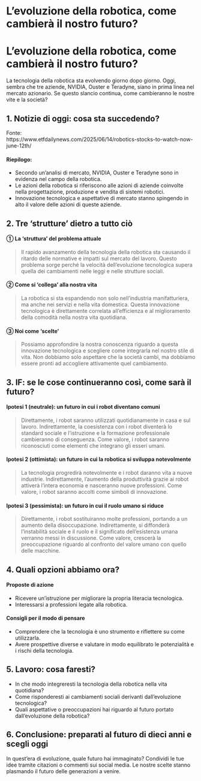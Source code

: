 # L&#8217;evoluzione della robotica, come cambierà il nostro futuro?

<h1>L&#8217;evoluzione della robotica, come cambierà il nostro futuro?</h1>
<p>La tecnologia della robotica sta evolvendo giorno dopo giorno. Oggi, sembra che tre aziende, NVIDIA, Ouster e Teradyne, siano in prima linea nel mercato azionario. Se questo slancio continua, come cambieranno le nostre vite e la società?</p>
<h2>1. Notizie di oggi: cosa sta succedendo?</h2>
<p>Fonte:<br />
https://www.etfdailynews.com/2025/06/14/robotics-stocks-to-watch-now-june-12th/</p>
<h4>Riepilogo:</h4>
<ul>
<li>Secondo un&#8217;analisi di mercato, NVIDIA, Ouster e Teradyne sono in evidenza nel campo della robotica.</li>
<li>Le azioni della robotica si riferiscono alle azioni di aziende coinvolte nella progettazione, produzione e vendita di sistemi robotici.</li>
<li>Innovazione tecnologica e aspettative di mercato stanno spingendo in alto il valore delle azioni di queste aziende.</li>
</ul>
<h2>2. Tre &#8216;strutture&#8217; dietro a tutto ciò</h2>
<h4>① La &#8216;struttura&#8217; del problema attuale</h4>
<blockquote>
<p>Il rapido avanzamento della tecnologia della robotica sta causando il ritardo delle normative e impatti sul mercato del lavoro. Questo problema sorge perché la velocità dell&#8217;evoluzione tecnologica supera quella dei cambiamenti nelle leggi e nelle strutture sociali.</p>
</blockquote>
<h4>② Come si &#8216;collega&#8217; alla nostra vita</h4>
<blockquote>
<p>La robotica si sta espandendo non solo nell&#8217;industria manifatturiera, ma anche nei servizi e nella vita domestica. Questa innovazione tecnologica è direttamente correlata all&#8217;efficienza e al miglioramento della comodità nella nostra vita quotidiana.</p>
</blockquote>
<h4>③ Noi come &#8216;scelte&#8217; </h4>
<blockquote>
<p>Possiamo approfondire la nostra conoscenza riguardo a questa innovazione tecnologica e scegliere come integrarla nel nostro stile di vita. Non dobbiamo solo aspettare che la società cambi, ma dobbiamo essere pronti ad accogliere attivamente quel cambiamento.</p>
</blockquote>
<h2>3. IF: se le cose continueranno così, come sarà il futuro?</h2>
<h4>Ipotesi 1 (neutrale): un futuro in cui i robot diventano comuni</h4>
<blockquote>
<p>Direttamente, i robot saranno utilizzati quotidianamente in casa e sul lavoro. Indirettamente, la coesistenza con i robot diventerà lo standard sociale e l&#8217;istruzione e la formazione professionale cambieranno di conseguenza. Come valore, i robot saranno riconosciuti come elementi che integrano gli esseri umani.</p>
</blockquote>
<h4>Ipotesi 2 (ottimista): un futuro in cui la robotica si sviluppa notevolmente</h4>
<blockquote>
<p>La tecnologia progredirà notevolmente e i robot daranno vita a nuove industrie. Indirettamente, l&#8217;aumento della produttività grazie ai robot attiverà l&#8217;intera economia e nasceranno nuove professioni. Come valore, i robot saranno accolti come simboli di innovazione.</p>
</blockquote>
<h4>Ipotesi 3 (pessimista): un futuro in cui il ruolo umano si riduce</h4>
<blockquote>
<p>Direttamente, i robot sostituiranno molte professioni, portando a un aumento della disoccupazione. Indirettamente, si diffonderà l&#8217;instabilità sociale e il ruolo e il significato dell&#8217;esistenza umana verranno messi in discussione. Come valore, crescerà la preoccupazione riguardo al confronto del valore umano con quello delle macchine.</p>
</blockquote>
<h2>4. Quali opzioni abbiamo ora?</h2>
<h4>Proposte di azione</h4>
<ul>
<li>Ricevere un&#8217;istruzione per migliorare la propria literacia tecnologica.</li>
<li>Interessarsi a professioni legate alla robotica.</li>
</ul>
<h4>Consigli per il modo di pensare</h4>
<ul>
<li>Comprendere che la tecnologia è uno strumento e riflettere su come utilizzarla.</li>
<li>Avere prospettive diverse e valutare in modo equilibrato le potenzialità e i rischi della tecnologia.</li>
</ul>
<h2>5. Lavoro: cosa faresti?</h2>
<ul>
<li>In che modo integreresti la tecnologia della robotica nella vita quotidiana?</li>
<li>Come risponderesti ai cambiamenti sociali derivanti dall&#8217;evoluzione tecnologica?</li>
<li>Quali aspettative o preoccupazioni hai riguardo al futuro portato dall&#8217;evoluzione della robotica?</li>
</ul>
<h2>6. Conclusione: preparati al futuro di dieci anni e scegli oggi</h2>
<p>In quest&#8217;era di evoluzione, quale futuro hai immaginato? Condividi le tue idee tramite citazioni o commenti sui social media. Le nostre scelte stanno plasmando il futuro delle generazioni a venire.</p>

